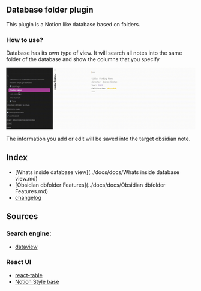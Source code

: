 ## Database folder plugin
This plugin is a Notion like database based on folders.

### How to use?
Database has its own type of view. It will search all notes into the same folder of the database and show the columns that you specify

![TablePresentation.gif](docs/resources/TablePresentation.gif)

The information you add or edit will be saved into the target obsidian note.

## Index
- [Whats inside database view](../docs/docs/Whats inside database view.md)
- [Obsidian dbfolder Features](../docs/docs/Obsidian dbfolder Features.md)
- [changelog](docs/changelog.md)

## Sources
### Search engine:
- [dataview](https://github.com/blacksmithgu/obsidian-dataview)

### React UI
- [react-table](https://github.com/TanStack/react-table)
- [Notion Style base](https://github.com/archit-p/editable-react-table)
